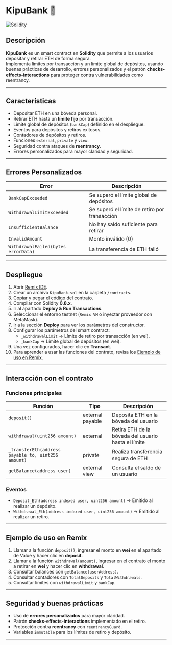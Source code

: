 # KipuBank 🏦

[![Solidity](https://img.shields.io/badge/Solidity-0.8.x-blue?logo=ethereum&logoColor=white)](https://soliditylang.org/) 

## Descripción
**KipuBank** es un smart contract en **Solidity** que permite a los usuarios depositar y retirar ETH de forma segura.  
Implementa límites por transacción y un límite global de depósitos, usando buenas prácticas de desarrollo, errores personalizados y el patrón **checks-effects-interactions** para proteger contra vulnerabilidades como reentrancy.

---

## Características

- Depositar ETH en una bóveda personal.
- Retirar ETH hasta un **límite fijo** por transacción.
- Límite global de depósitos (`bankCap`) definido en el despliegue.
- Eventos para depósitos y retiros exitosos.
- Contadores de depósitos y retiros.
- Funciones `external`, `private` y `view`.
- Seguridad contra ataques de **reentrancy**.
- Errores personalizados para mayor claridad y seguridad.

---

## Errores Personalizados

| Error | Descripción |
|-------|------------|
| `BankCapExceeded` | Se superó el límite global de depósitos |
| `WithdrawalLimitExceeded` | Se superó el límite de retiro por transacción |
| `InsufficientBalance` | No hay saldo suficiente para retirar |
| `InvalidAmount` | Monto inválido (0) |
| `WithdrawalFailed(bytes errorData)` | La transferencia de ETH falló |

---

## Despliegue

1. Abrir [Remix IDE](https://remix.ethereum.org/).  
2. Crear un archivo `KipuBank.sol` en la carpeta `/contracts`.  
3. Copiar y pegar el código del contrato.  
4. Compilar con Solidity **0.8.x**.  
5. Ir al apartado **Deploy & Run Transactions**.
6. Seleccionar el entorno testnet (`Remix VM` o inyectar proveedor con MetaMask).
7. Ir a la sección **Deploy** para ver los parámetros del constructor.
8. Configurar los parámetros del smart contract:  
   - `_withdrawalLimit` → Límite de retiro por transacción (en wei).  
   - `_bankCap` → Límite global de depósitos (en wei).  
9. Una vez configurados, hacer clic en **Transact**.
10. Para aprender a usar las funciones del contrato, revisa los [Ejemplo de uso en Remix](#ejemplo-de-uso-en-remix).

---

## Interacción con el contrato

### Funciones principales

| Función | Tipo | Descripción |
|---------|------|------------|
| `deposit()` | external payable | Deposita ETH en la bóveda del usuario |
| `withdrawal(uint256 amount)` | external | Retira ETH de la bóveda del usuario hasta el límite |
| `_transferEth(address payable to, uint256 amount)` | private | Realiza transferencia segura de ETH |
| `getBalance(address user)` | external view | Consulta el saldo de un usuario |

### Eventos

- `Deposit_Eth(address indexed user, uint256 amount)` → Emitido al realizar un depósito.  
- `Withdrawal_Eth(address indexed user, uint256 amount)` → Emitido al realizar un retiro.  

---

## Ejemplo de uso en Remix

1. Llamar a la función `deposit()`, ingresar el monto en **wei** en el apartado de Value y hacer clic en **deposit**.  
2. Llamar a la función `withdrawal(amount)`, ingresar en el contrato el monto a retirar en **wei** y hacer clic en **withdrawal**.  
3. Consultar balances con `getBalance(userAddress)`.  
4. Consultar contadores con `TotalDeposits` y `TotalWithdrawals`.  
5. Consultar limites con `withdrawalLimit` y `bankCap`.  

---

## Seguridad y buenas prácticas

- Uso de **errores personalizados** para mayor claridad.  
- Patrón **checks-effects-interactions** implementado en el retiro.  
- Protección contra **reentrancy** con `reentrancyGuard`.  
- Variables `immutable` para los límites de retiro y depósito.  

---
